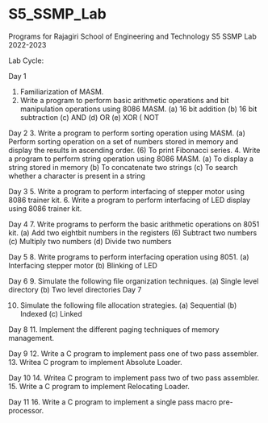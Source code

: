 # S5_SSMP_Lab
Programs for Rajagiri School of Engineering and Technology S5 SSMP Lab 2022-2023

Lab Cycle:

Day 1
1. Familiarization of MASM.
2. Write a program to perform basic arithmetic operations and bit manipulation operations using 8086 MASM.
(a) 16 bit addition
(b) 16 bit subtraction
(c) AND
(d) OR
(e) XOR
( NOT

Day 2
3. Write a program to perform sorting operation using MASM.
(a) Perform sorting operation on a set of numbers stored in memory and display the results in
ascending order.
(6) To print Fibonacci series.
4. Write a program to perform string operation using 8086 MASM.
(a) To display a string stored in memory
(b) To concatenate two strings
(c) To search whether a character is present in a string

Day 3
5. Write a program to perform interfacing of stepper motor using 8086 trainer kit.
6. Write a program to perform interfacing of LED display using 8086 trainer kit.

Day 4
7. Write programs to perform the basic arithmetic operations on 8051 kit.
(a) Add two eightbit numbers in the registers
(6) Subtract two numbers
(c) Multiply two numbers
(d) Divide two numbers

Day 5
8. Write programs to perform interfacing operation using 8051.
(a) Interfacing stepper motor
(b) Blinking of LED

Day 6
9. Simulate the following file organization techniques.
(a) Single level directory
(b) Two level directories
Day 7

10. Simulate the following file allocation strategies.
(a) Sequential
(b) Indexed
(c) Linked

Day 8
11. Implement the different paging techniques of memory management.

Day 9
12. Write a C program to implement pass one of two pass assembler.
13. Writea C program to implement Absolute Loader.

Day 10
14. Writea C program to implement pass two of two pass assembler.
15. Write a C program to implement Relocating Loader.

Day 11
16. Write a C program to implement a single pass macro pre-processor.
